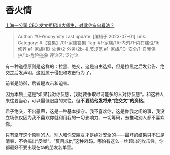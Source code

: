 # 香火情
[上海一公司 CEO 发文拒招川大师生，对此你有何看法？](https://www.zhihu.com/question/608735821/answer/3093115394)

> Author: #0-Anonymity
> Last update: [编辑于 2023-07-01]
> Link:
> Category: #【答集】/01-家族答集
> Tag: #1-家族/1A-内外/1-内在建设/1b-修养 #1-家族/1B-处世/2-外务/2b-礼节规范 #1-家族/1C-安全/1-自我保护/1b-危险迹象
> 评论区:
> 泛讨论:

有一种道德原则是这样的：拉黑、绝交，这是自由选择，但是拉黑之后发公告、绝交之后发声明，这就属于侵犯和攻击行为了。

前者是防御，后者是攻击和迫害。

因为本质上这是“如果我对你反感，我就要争取尽可能多的人对你反感”。和这种人来往要当心，可以最低限度的来往，但**不要给他发将来“绝交文”的资格**。

君子绝交，不出恶声，这是一种基本操守。我不喜欢你，这是你我之间的事，我没立场仅仅因为我不喜欢你就利用我的一切影响力、一切筹码，去推动别人都不喜欢你。

只有坚守这个原则的人，别人和你交朋友才是绝对安全的——最坏的结果只不过是清零，不会搞出“反噬”、“反目成仇”这种戏码。哪怕有这么一丝超出的攻击性，你都最好不要出现在ta的朋友名单里。

